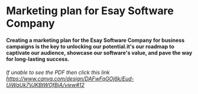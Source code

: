 # Marketing plan for Esay Software Company

#### Creating a marketing plan for the  Esay Software Company for business campaigns is the key to unlocking our potential.it's our roadmap to captivate our audience, showcase our software's value, and pave the way for long-lasting success. 

###### If unable to see the PDF then click this link https://www.canva.com/design/DAFwFqGOj6k/Eud-UiWaUk7VJKBtWOfBiA/view#12
